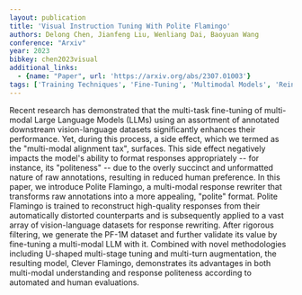 ```yaml
---
layout: publication
title: 'Visual Instruction Tuning With Polite Flamingo'
authors: Delong Chen, Jianfeng Liu, Wenliang Dai, Baoyuan Wang
conference: "Arxiv"
year: 2023
bibkey: chen2023visual
additional_links:
  - {name: "Paper", url: 'https://arxiv.org/abs/2307.01003'}
tags: ['Training Techniques', 'Fine-Tuning', 'Multimodal Models', 'Reinforcement Learning', 'Pretraining Methods']
---
```

Recent research has demonstrated that the multi-task fine-tuning of
multi-modal Large Language Models (LLMs) using an assortment of annotated
downstream vision-language datasets significantly enhances their performance.
Yet, during this process, a side effect, which we termed as the "multi-modal
alignment tax", surfaces. This side effect negatively impacts the model's
ability to format responses appropriately -- for instance, its "politeness" --
due to the overly succinct and unformatted nature of raw annotations, resulting
in reduced human preference. In this paper, we introduce Polite Flamingo, a
multi-modal response rewriter that transforms raw annotations into a more
appealing, "polite" format. Polite Flamingo is trained to reconstruct
high-quality responses from their automatically distorted counterparts and is
subsequently applied to a vast array of vision-language datasets for response
rewriting. After rigorous filtering, we generate the PF-1M dataset and further
validate its value by fine-tuning a multi-modal LLM with it. Combined with
novel methodologies including U-shaped multi-stage tuning and multi-turn
augmentation, the resulting model, Clever Flamingo, demonstrates its advantages
in both multi-modal understanding and response politeness according to
automated and human evaluations.
